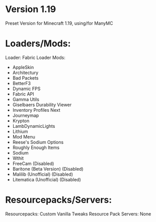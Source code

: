 # Version 1.19
Preset Version for Minecraft 1.19, using/for ManyMC

# Loaders/Mods:
Loader: Fabric Loader
Mods: 
 - AppleSkin
 - Architectury
 - Bad Packets
 - BetterF3
 - Dynamic FPS
 - Fabric API
 - Gamma Utils
 - Giselbaers Durability Viewer
 - Inventory Profiles Next
 - Journeymap
 - Krypton
 - LambDynamicLights
 - Lithium
 - Mod Menu
 - Reese's Sodium Options
 - Roughly Enough Items
 - Sodium
 - Wthit
 - FreeCam (Disabled)
 - Baritone (Beta Version) (Disabled)
 - Malilib (Unofficial) (Disabled)
 - Litematica (Unofficial) (Disabled)

# Resourcepacks/Servers:
Resourcepacks: Custom Vanilla Tweaks Resource Pack
Servers: None
